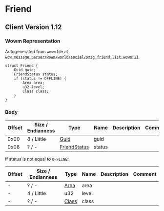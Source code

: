 # Friend

## Client Version 1.12

### Wowm Representation

Autogenerated from `wowm` file at [`wow_message_parser/wowm/world/social/smsg_friend_list.wowm:11`](https://github.com/gtker/wow_messages/tree/main/wow_message_parser/wowm/world/social/smsg_friend_list.wowm#L11).
```rust,ignore
struct Friend {
    Guid guid;
    FriendStatus status;
    if (status != OFFLINE) {
        Area area;
        u32 level;
        Class class;
    }
}
```
### Body

| Offset | Size / Endianness | Type | Name | Description | Comment |
| ------ | ----------------- | ---- | ---- | ----------- | ------- |
| 0x00 | 8 / Little | [Guid](../spec/packed-guid.md) | guid |  |  |
| 0x08 | ? / - | [FriendStatus](friendstatus.md) | status |  |  |

If status is not equal to `OFFLINE`:

| Offset | Size / Endianness | Type | Name | Description | Comment |
| ------ | ----------------- | ---- | ---- | ----------- | ------- |
| - | ? / - | [Area](area.md) | area |  |  |
| - | 4 / Little | u32 | level |  |  |
| - | ? / - | [Class](class.md) | class |  |  |

